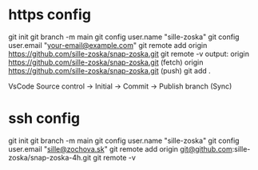 # https config
git init
git branch -m main
git config user.name "sille-zoska"
git config user.email "your-email@example.com"
git remote add origin https://github.com/sille-zoska/snap-zoska.git
git remote -v
output:         origin  https://github.com/sille-zoska/snap-zoska.git (fetch)
                origin  https://github.com/sille-zoska/snap-zoska.git (push)
git add .

VsCode Source control -> Initial -> Commit -> Publish branch (Sync)




# ssh config
git init
git branch -m main
git config user.name "sille-zoska"
git config user.email "sille@zochova.sk"
git remote add origin git@github.com:sille-zoska/snap-zoska-4h.git
git remote -v
